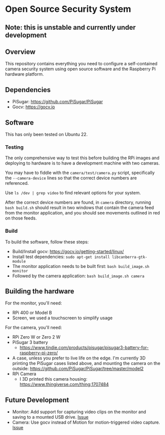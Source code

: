 # Open Source Security System

## Note: this is unstable and currently under development 

## Overview

This repository contains everything you need to configure
a self-contained camera security system using open source
software and the Raspberry Pi hardware platform.

## Dependencies

* PiSugar: https://github.com/PiSugar/PiSugar
* Gocv: https://gocv.io

## Software

This has only been tested on Ubuntu 22.

### Testing

The only comprehensive way to test this before building the RPi images
and deploying to hardware is to have a development machine with two cameras.

You may have to fiddle with the `camera/test/camera.py` script,
specifically the `--camera-device` lines so that the correct
device numbers are referenced. 

Use `ls /dev | grep video` to find relevant options for your system. 

After the correct device numbers are found, 
in `camera` directory, running `bash build.sh` should result in two
windows that contain the camera feed from the monitor application,
and you should see movements outlined in red on those feeds.

### Build

To build the software, follow these steps:

* Build/Install gocv: https://gocv.io/getting-started/linux/
* Install test dependencies: `sudo apt-get install libcanberra-gtk-module`
* The monitor application needs to be built first: `bash build_image.sh monitor`
* Followed by the camera application: `bash build_image.sh camera`

## Building the hardware

For the monitor, you'll need:

* RPi 400 or Model B
* Screen, we used a touchscreen to simplify usage 

For the camera, you'll need:

* RPi Zero W or Zero 2 W
* PiSugar 3 battery
  * https://www.tindie.com/products/pisugar/pisugar3-battery-for-raspberry-pi-zero/
* A case, unless you prefer to live life on the edge. 
  I'm currently 3D printing the PiSugar cases listed above, 
  and mounting the camera on the outside: https://github.com/PiSugar/PiSugar/tree/master/model2
* RPi Camera
  * I 3D printed this camera housing: https://www.thingiverse.com/thing:1707484

## Future Development 

* Monitor: Add support for capturing video clips on the monitor and saving to a mounted USB drive. [Issue](https://github.com/rory-linehan/osss/issues/1)
* Camera: Use gocv instead of Motion for motion-triggered video capture. [Issue](https://github.com/rory-linehan/osss/issues/2)
